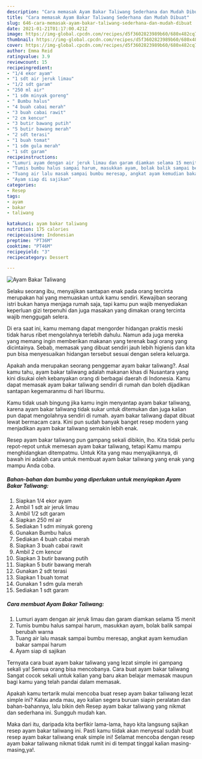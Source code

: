 ```yaml
---
description: "Cara memasak Ayam Bakar Taliwang Sederhana dan Mudah Dibuat"
title: "Cara memasak Ayam Bakar Taliwang Sederhana dan Mudah Dibuat"
slug: 646-cara-memasak-ayam-bakar-taliwang-sederhana-dan-mudah-dibuat
date: 2021-01-21T01:17:00.421Z
image: https://img-global.cpcdn.com/recipes/d5f3602823989b60/680x482cq70/ayam-bakar-taliwang-foto-resep-utama.jpg
thumbnail: https://img-global.cpcdn.com/recipes/d5f3602823989b60/680x482cq70/ayam-bakar-taliwang-foto-resep-utama.jpg
cover: https://img-global.cpcdn.com/recipes/d5f3602823989b60/680x482cq70/ayam-bakar-taliwang-foto-resep-utama.jpg
author: Emma Reid
ratingvalue: 3.9
reviewcount: 15
recipeingredient:
- "1/4 ekor ayam"
- "1 sdt air jeruk limau"
- "1/2 sdt garam"
- "250 ml air"
- "1 sdm minyak goreng"
- " Bumbu halus"
- "4 buah cabai merah"
- "3 buah cabai rawit"
- "2 cm kencur"
- "3 butir bawang putih"
- "5 butir bawang merah"
- "2 sdt terasi"
- "1 buah tomat"
- "1 sdm gula merah"
- "1 sdt garam"
recipeinstructions:
- "Lumuri ayam dengan air jeruk limau dan garam diamkan selama 15 menit"
- "Tumis bumbu halus sampai harum, masukkan ayam, bolak balik sampai berubah warna"
- "Tuang air lalu masak sampai bumbu meresap, angkat ayam kemudian bakar sampai harum"
- "Ayam siap di sajikan"
categories:
- Resep
tags:
- ayam
- bakar
- taliwang

katakunci: ayam bakar taliwang 
nutrition: 175 calories
recipecuisine: Indonesian
preptime: "PT36M"
cooktime: "PT46M"
recipeyield: "3"
recipecategory: Dessert

---
```



![Ayam Bakar Taliwang](https://img-global.cpcdn.com/recipes/d5f3602823989b60/680x482cq70/ayam-bakar-taliwang-foto-resep-utama.jpg)

Selaku seorang ibu, menyajikan santapan enak pada orang tercinta merupakan hal yang memuaskan untuk kamu sendiri. Kewajiban seorang istri bukan hanya menjaga rumah saja, tapi kamu pun wajib menyediakan keperluan gizi terpenuhi dan juga masakan yang dimakan orang tercinta wajib menggugah selera.

Di era  saat ini, kamu memang dapat mengorder hidangan praktis meski tidak harus ribet mengolahnya terlebih dahulu. Namun ada juga mereka yang memang ingin memberikan makanan yang terenak bagi orang yang dicintainya. Sebab, memasak yang dibuat sendiri jauh lebih higienis dan kita pun bisa menyesuaikan hidangan tersebut sesuai dengan selera keluarga. 



Apakah anda merupakan seorang penggemar ayam bakar taliwang?. Asal kamu tahu, ayam bakar taliwang adalah makanan khas di Nusantara yang kini disukai oleh kebanyakan orang di berbagai daerah di Indonesia. Kamu dapat memasak ayam bakar taliwang sendiri di rumah dan boleh dijadikan santapan kegemaranmu di hari liburmu.

Kamu tidak usah bingung jika kamu ingin menyantap ayam bakar taliwang, karena ayam bakar taliwang tidak sukar untuk ditemukan dan juga kalian pun dapat mengolahnya sendiri di rumah. ayam bakar taliwang dapat dibuat lewat bermacam cara. Kini pun sudah banyak banget resep modern yang menjadikan ayam bakar taliwang semakin lebih enak.

Resep ayam bakar taliwang pun gampang sekali dibikin, lho. Kita tidak perlu repot-repot untuk memesan ayam bakar taliwang, tetapi Kamu mampu menghidangkan ditempatmu. Untuk Kita yang mau menyajikannya, di bawah ini adalah cara untuk membuat ayam bakar taliwang yang enak yang mampu Anda coba.

<!--inarticleads1-->

##### Bahan-bahan dan bumbu yang diperlukan untuk menyiapkan Ayam Bakar Taliwang:

1. Siapkan 1/4 ekor ayam
1. Ambil 1 sdt air jeruk limau
1. Ambil 1/2 sdt garam
1. Siapkan 250 ml air
1. Sediakan 1 sdm minyak goreng
1. Gunakan  Bumbu halus
1. Sediakan 4 buah cabai merah
1. Siapkan 3 buah cabai rawit
1. Ambil 2 cm kencur
1. Siapkan 3 butir bawang putih
1. Siapkan 5 butir bawang merah
1. Gunakan 2 sdt terasi
1. Siapkan 1 buah tomat
1. Gunakan 1 sdm gula merah
1. Sediakan 1 sdt garam




<!--inarticleads2-->

##### Cara membuat Ayam Bakar Taliwang:

1. Lumuri ayam dengan air jeruk limau dan garam diamkan selama 15 menit
1. Tumis bumbu halus sampai harum, masukkan ayam, bolak balik sampai berubah warna
1. Tuang air lalu masak sampai bumbu meresap, angkat ayam kemudian bakar sampai harum
1. Ayam siap di sajikan




Ternyata cara buat ayam bakar taliwang yang lezat simple ini gampang sekali ya! Semua orang bisa mencobanya. Cara buat ayam bakar taliwang Sangat cocok sekali untuk kalian yang baru akan belajar memasak maupun bagi kamu yang telah pandai dalam memasak.

Apakah kamu tertarik mulai mencoba buat resep ayam bakar taliwang lezat simple ini? Kalau anda mau, ayo kalian segera buruan siapin peralatan dan bahan-bahannya, lalu bikin deh Resep ayam bakar taliwang yang nikmat dan sederhana ini. Sungguh mudah kan. 

Maka dari itu, daripada kita berfikir lama-lama, hayo kita langsung sajikan resep ayam bakar taliwang ini. Pasti kamu tiidak akan menyesal sudah buat resep ayam bakar taliwang enak simple ini! Selamat mencoba dengan resep ayam bakar taliwang nikmat tidak rumit ini di tempat tinggal kalian masing-masing,ya!.

